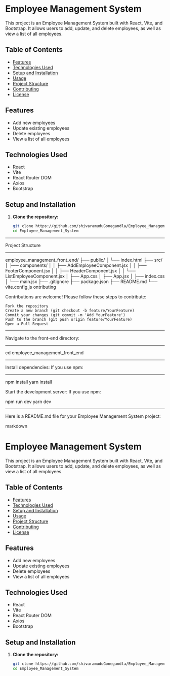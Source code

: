 # Employee Management System

This project is an Employee Management System built with React, Vite, and Bootstrap. It allows users to add, update, and delete employees, as well as view a list of all employees.

## Table of Contents

- [Features](#features)
- [Technologies Used](#technologies-used)
- [Setup and Installation](#setup-and-installation)
- [Usage](#usage)
- [Project Structure](#project-structure)
- [Contributing](#contributing)
- [License](#license)

## Features

- Add new employees
- Update existing employees
- Delete employees
- View a list of all employees

## Technologies Used

- React
- Vite
- React Router DOM
- Axios
- Bootstrap

## Setup and Installation

1. **Clone the repository:**
   ```bash
   git clone https://github.com/shivaramuduGonegandla/Employee_Management_System.git
   cd Employee_Management_System

**************************
Project Structure
**************************

employee_management_front_end/
├── public/
│   └── index.html
├── src/
│   ├── components/
│   │   ├── AddEmployeeComponent.jsx
│   │   ├── FooterComponent.jsx
│   │   ├── HeaderComponent.jsx
│   │   └── ListEmployeeComponent.jsx
│   ├── App.css
│   ├── App.jsx
│   ├── index.css
│   └── main.jsx
├── .gitignore
├── package.json
├── README.md
└── vite.config.js
ontributing

Contributions are welcome! Please follow these steps to contribute:

    Fork the repository
    Create a new branch (git checkout -b feature/YourFeature)
    Commit your changes (git commit -m 'Add YourFeature')
    Push to the branch (git push origin feature/YourFeature)
    Open a Pull Request

************************************
Navigate to the front-end directory:
************************************
cd employee_management_front_end


************************************
Install dependencies:
If you use npm:
************************************
npm install
yarn install


Start the development server:
If you use npm:

npm run dev
yarn dev


**************
Here is a README.md file for your Employee Management System project:

markdown

# Employee Management System

This project is an Employee Management System built with React, Vite, and Bootstrap. It allows users to add, update, and delete employees, as well as view a list of all employees.

## Table of Contents

- [Features](#features)
- [Technologies Used](#technologies-used)
- [Setup and Installation](#setup-and-installation)
- [Usage](#usage)
- [Project Structure](#project-structure)
- [Contributing](#contributing)
- [License](#license)

## Features

- Add new employees
- Update existing employees
- Delete employees
- View a list of all employees

## Technologies Used

- React
- Vite
- React Router DOM
- Axios
- Bootstrap

## Setup and Installation

1. **Clone the repository:**
   ```bash
   git clone https://github.com/shivaramuduGonegandla/Employee_Management_System.git
   cd Employee_Management_System













